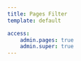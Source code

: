 ```yaml
---
title: Pages Filter
template: default

access:
    admin.pages: true
    admin.super: true
---
```

